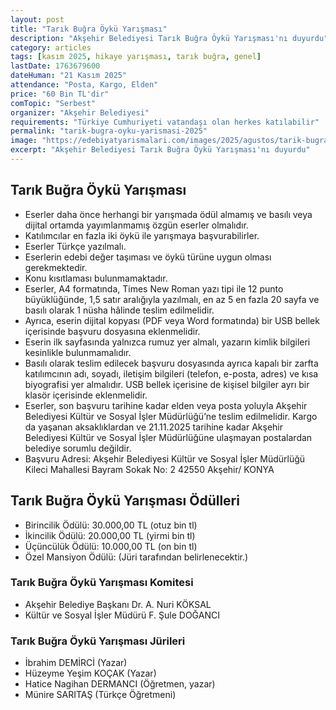 ```yaml
---
layout: post
title: "Tarık Buğra Öykü Yarışması"
description: "Akşehir Belediyesi Tarık Buğra Öykü Yarışması'nı duyurdu"
category: articles
tags: [kasım 2025, hikaye yarışması, tarık buğra, genel]
lastDate: 1763679600
dateHuman: "21 Kasım 2025"
attendance: "Posta, Kargo, Elden"
price: "60 Bin TL'dir"
comTopic: "Serbest"
organizer: "Akşehir Belediyesi"
requirements: "Türkiye Cumhuriyeti vatandaşı olan herkes katılabilir"
permalink: "tarik-bugra-oyku-yarismasi-2025"
image: "https://edebiyatyarismalari.com/images/2025/agustos/tarik-bugra-oyku-yarismasi.jpg"
excerpt: "Akşehir Belediyesi Tarık Buğra Öykü Yarışması'nı duyurdu"
---
```


## Tarık Buğra Öykü Yarışması

- Eserler daha önce herhangi bir yarışmada ödül almamış ve basılı veya dijital ortamda yayımlanmamış özgün eserler olmalıdır.
- Katılımcılar en fazla iki öykü ile yarışmaya başvurabilirler.
- Eserler Türkçe yazılmalı.
- Eserlerin edebi değer taşıması ve öykü türüne uygun olması gerekmektedir.
- Konu kısıtlaması bulunmamaktadır.
- Eserler, A4 formatında, Times New Roman yazı tipi ile 12 punto büyüklüğünde, 1,5 satır aralığıyla yazılmalı, en az 5 en fazla 20 sayfa ve basılı olarak 1 nüsha hâlinde teslim edilmelidir.
- Ayrıca, eserin dijital kopyası (PDF veya Word formatında) bir USB bellek içerisinde başvuru dosyasına eklenmelidir.
- Eserin ilk sayfasında yalnızca rumuz yer almalı, yazarın kimlik bilgileri kesinlikle bulunmamalıdır.
- Basılı olarak teslim edilecek başvuru dosyasında ayrıca kapalı bir zarfta katılımcının adı, soyadı, iletişim bilgileri (telefon, e-posta, adres) ve kısa biyografisi yer almalıdır. USB bellek içerisine de kişisel bilgiler ayrı bir klasör içerisinde eklenmelidir. 
- Eserler, son başvuru tarihine kadar elden veya posta yoluyla Akşehir Belediyesi Kültür ve Sosyal İşler Müdürlüğü’ne teslim edilmelidir. Kargo da yaşanan aksaklıklardan ve 21.11.2025 tarihine kadar Akşehir Belediyesi Kültür ve Sosyal İşler Müdürlüğüne ulaşmayan postalardan belediye sorumlu değildir.
- Başvuru Adresi: Akşehir Belediyesi Kültür ve Sosyal İşler Müdürlüğü Kileci Mahallesi Bayram Sokak No: 2 42550 Akşehir/ KONYA

## Tarık Buğra Öykü Yarışması Ödülleri

- Birincilik Ödülü: 30.000,00 TL (otuz bin tl)
- İkincilik Ödülü: 20.000,00 TL (yirmi bin tl)
- Üçüncülük Ödülü: 10.000,00 TL (on bin tl)
- Özel Mansiyon Ödülü: (Jüri tarafından belirlenecektir.)

### Tarık Buğra Öykü Yarışması Komitesi

- Akşehir Belediye Başkanı Dr. A. Nuri KÖKSAL
- Kültür ve Sosyal İşler Müdürü F. Şule DOĞANCI

### Tarık Buğra Öykü Yarışması Jürileri

- İbrahim DEMİRCİ (Yazar)
- Hüzeyme Yeşim KOÇAK (Yazar)
- Hatice Nagihan DERMANCI (Öğretmen, yazar)
- Münire SARITAŞ (Türkçe Öğretmeni)
